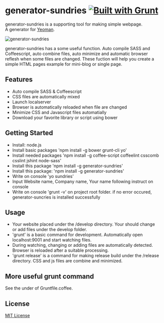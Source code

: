 # generator-sundries [![Built with Grunt](https://cdn.gruntjs.com/builtwith.png)](http://gruntjs.com/)
generator-sundries is a supporting tool for making simple webpage.  
A generator for [Yeoman](http://yeoman.io).  

![generator-sundries](http://kakurezatou.com/wordpress/wp-content/themes/kakurezatou/images/works/generator-sundries_logo.png)

generator-sundries has a some useful function. Auto compile SASS and Coffeescript, auto combine files, auto minimize and automatic browser reflesh when some files are changed. These fuction will help you create a simple HTML pages example for mini-blog or single page.

## Features

* Auto compile SASS & Coffeescript
* CSS files are automatically mixed
* Launch localserver
* Browser is automatically reloaded when file are changed
* Minimize CSS and Javascript files automatially
* Download your favorite library or script using bower

## Getting Started

- Install: node.js
- Install basic packages 'npm install -g bower grunt-cli yo'
- Install needed packages 'npm install -g coffee-script coffeelint csscomb csslint jshint node-sass'
- Install this package 'npm install -g generator-sundries'
- Install this package: 'npm install -g generator-sundries'
- Write on console 'yo sundries'
- Input Website name, Company name, Your name following instruct on console
- Write on console 'grunt -v' on project root folder. if no error occured, generator-suncries is installed successfully

## Usage

* Your website placed under the /develop directory. Your should change or add files under the develop folder.
* 'grunt' is a basic command for development. Automatically open localhost:9001 and start watching files.
* During watching, changing or adding files are automatically detected. Browser is reloaded after a suitable processing.
* 'grunt release' is a command for making release build under the /release directory. CSS and js files are combine and minimized.

## More useful grunt command
See the under of Gruntfile.coffee.


## License

[MIT License](http://en.wikipedia.org/wiki/MIT_License)
